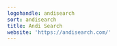 ```yaml
---
logohandle: andisearch
sort: andisearch
title: Andi Search
website: 'https://andisearch.com/'
---
```

